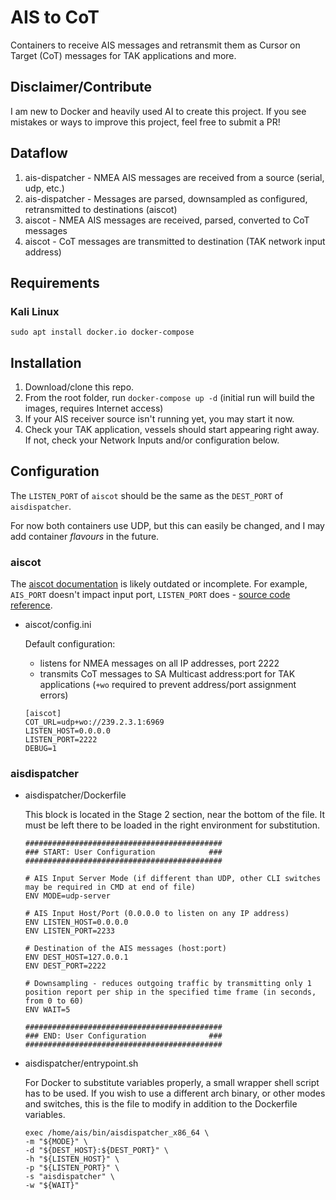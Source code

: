 # AIS to CoT

Containers to receive AIS messages and retransmit them as Cursor on Target (CoT) messages for TAK applications and more.

## Disclaimer/Contribute

I am new to Docker and heavily used AI to create this project. If you see mistakes or ways to improve this project, feel free to submit a PR!

## Dataflow

1. ais-dispatcher - NMEA AIS messages are received from a source (serial, udp, etc.)
2. ais-dispatcher - Messages are parsed, downsampled as configured, retransmitted to destinations (aiscot)
3. aiscot - NMEA AIS messages are received, parsed, converted to CoT messages
4. aiscot - CoT messages are transmitted to destination (TAK network input address)

## Requirements

### Kali Linux

```
sudo apt install docker.io docker-compose
```

## Installation

1. Download/clone this repo.
2. From the root folder, run `docker-compose up -d` (initial run will build the images, requires Internet access)
3. If your AIS receiver source isn't running yet, you may start it now.
4. Check your TAK application, vessels should start appearing right away. If not, check your Network Inputs and/or configuration below.

## Configuration

The `LISTEN_PORT` of `aiscot` should be the same as the `DEST_PORT` of `aisdispatcher`.

For now both containers use UDP, but this can easily be changed, and I may add container *flavours* in the future.

### aiscot

The [aiscot documentation](https://aiscot.readthedocs.io/en/latest/configuration/) is likely outdated or incomplete. For example, `AIS_PORT` doesn't impact input port, `LISTEN_PORT` does - [source code reference](https://github.com/snstac/aiscot/blob/main/src/aiscot/classes.py).

* aiscot/config.ini

    Default configuration:
    - listens for NMEA messages on all IP addresses, port 2222
    - transmits CoT messages to SA Multicast address:port for TAK applications (`+wo` required to prevent address/port assignment errors)

    ```
    [aiscot]
    COT_URL=udp+wo://239.2.3.1:6969
    LISTEN_HOST=0.0.0.0
    LISTEN_PORT=2222
    DEBUG=1
    ```

### aisdispatcher

* aisdispatcher/Dockerfile

    This block is located in the Stage 2 section, near the bottom of the file. It must be left there to be loaded in the right environment for substitution.

    ```
    ############################################
    ### START: User Configuration            ###
    ############################################

    # AIS Input Server Mode (if different than UDP, other CLI switches may be required in CMD at end of file)
    ENV MODE=udp-server

    # AIS Input Host/Port (0.0.0.0 to listen on any IP address)
    ENV LISTEN_HOST=0.0.0.0
    ENV LISTEN_PORT=2233

    # Destination of the AIS messages (host:port)
    ENV DEST_HOST=127.0.0.1
    ENV DEST_PORT=2222

    # Downsampling - reduces outgoing traffic by transmitting only 1 position report per ship in the specified time frame (in seconds, from 0 to 60)
    ENV WAIT=5

    ############################################
    ### END: User Configuration              ###
    ############################################
    ```

* aisdispatcher/entrypoint.sh
  
  For Docker to substitute variables properly, a small wrapper shell script has to be used. If you wish to use a different arch binary, or other modes and switches, this is the file to modify in addition to the Dockerfile variables.

    ```
    exec /home/ais/bin/aisdispatcher_x86_64 \
    -m "${MODE}" \
    -d "${DEST_HOST}:${DEST_PORT}" \
    -h "${LISTEN_HOST}" \
    -p "${LISTEN_PORT}" \
    -s "aisdispatcher" \
    -w "${WAIT}"
    ```